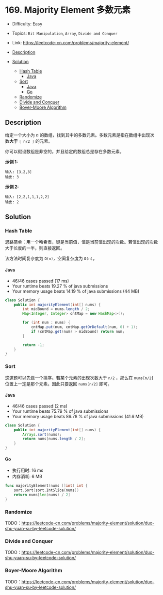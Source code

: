 <!-- omit in toc -->
# 169. Majority Element 多数元素

- Difficulty: Easy
- Topics: `Bit Manipulation`, `Array`, `Divide and Conquer`
- Link: https://leetcode-cn.com/problems/majority-element/

- [Description](#description)
- [Solution](#solution)
  - [Hash Table](#hash-table)
    - [Java](#java)
  - [Sort](#sort)
    - [Java](#java-1)
    - [Go](#go)
  - [Randomize](#randomize)
  - [Divide and Conquer](#divide-and-conquer)
  - [Boyer-Moore Algorithm](#boyer-moore-algorithm)

## Description

给定一个大小为 *n* 的数组，找到其中的多数元素。多数元素是指在数组中出现次数**大于** `⌊ n/2 ⌋` 的元素。

你可以假设数组是非空的，并且给定的数组总是存在多数元素。

**示例 1:**

```
输入: [3,2,3]
输出: 3
```

**示例 2:**

```
输入: [2,2,1,1,1,2,2]
输出: 2
```

## Solution

### Hash Table

思路简单：用一个哈希表，键是当前值，值是当前值出现的次数。若值出现的次数大于长度的一半，则直接返回。

该方法时间复杂度为 `O(n)`，空间复杂度为 `O(n)`。

#### Java

- 46/46 cases passed (17 ms)
- Your runtime beats 19.27 % of java submissions
- Your memory usage beats 14.19 % of java submissions (44 MB)

```java
class Solution {
    public int majorityElement(int[] nums) {
        int midBound = nums.length / 2;
        Map<Integer, Integer> cntMap = new HashMap<>();

        for (int num : nums) {
            cntMap.put(num, cntMap.getOrDefault(num, 0) + 1);
            if (cntMap.get(num) > midBound) return num;
        }

        return -1;
    }
}
```

### Sort

这道题可以先做一个排序。若某个元素的出现次数大于 `n/2` ，那么在 `nums[n/2]` 位置上一定是那个元素。因此只要返回 `nums[n/2]` 即可。

#### Java

- 46/46 cases passed (2 ms)
- Your runtime beats 75.79 % of java submissions
- Your memory usage beats 86.78 % of java submissions (41.6 MB)

```java
class Solution {
    public int majorityElement(int[] nums) {
        Arrays.sort(nums);
        return nums[nums.length / 2];
    }
}
```

#### Go

- 执行用时: 16 ms
- 内存消耗: 6 MB

```go
func majorityElement(nums []int) int {
    sort.Sort(sort.IntSlice(nums))
    return nums[len(nums) / 2]
}
```
### Randomize

TODO：https://leetcode-cn.com/problems/majority-element/solution/duo-shu-yuan-su-by-leetcode-solution/

### Divide and Conquer

TODO：https://leetcode-cn.com/problems/majority-element/solution/duo-shu-yuan-su-by-leetcode-solution/

### Boyer-Moore Algorithm

TODO：https://leetcode-cn.com/problems/majority-element/solution/duo-shu-yuan-su-by-leetcode-solution/